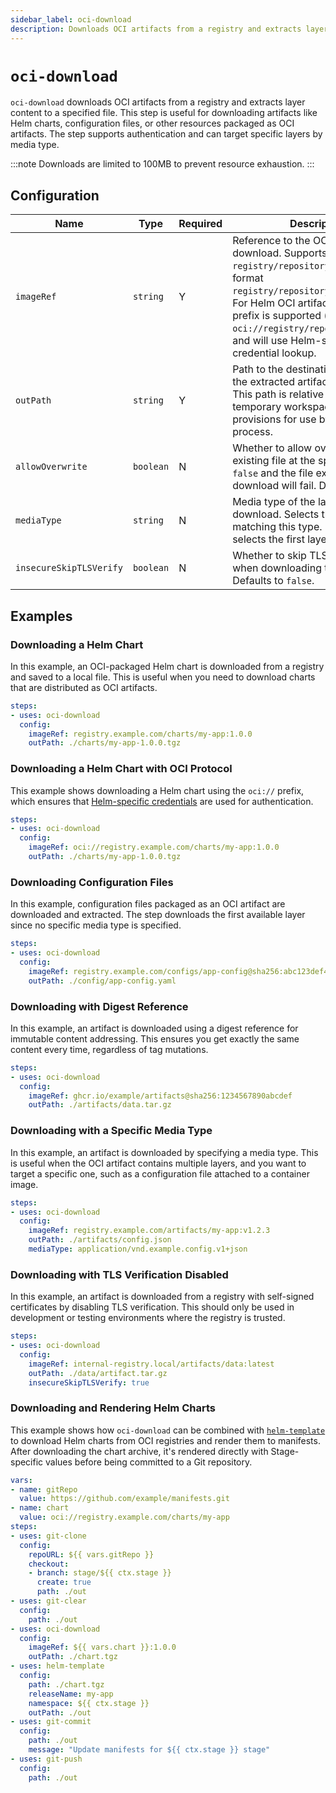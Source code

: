 ```yaml
---
sidebar_label: oci-download
description: Downloads OCI artifacts from a registry and extracts layer content to a specified file.
---
```


# `oci-download`

`oci-download` downloads OCI artifacts from a registry and extracts layer
content to a specified file. This step is useful for downloading artifacts like
Helm charts, configuration files, or other resources packaged as OCI artifacts.
The step supports authentication and can target specific layers by media type.

:::note
Downloads are limited to 100MB to prevent resource exhaustion.
:::

## Configuration

| Name | Type | Required | Description |
|------|------|----------|-------------|
| `imageRef` | `string` | Y | Reference to the OCI artifact to download. Supports both tag format `registry/repository:tag` and digest format `registry/repository@sha256:digest`. For Helm OCI artifacts, the `oci://` prefix is supported (e.g., `oci://registry/repository:tag`) and will use Helm-specific credential lookup. |
| `outPath` | `string` | Y | Path to the destination file where the extracted artifact will be saved. This path is relative to the temporary workspace that Kargo provisions for use by the promotion process. |
| `allowOverwrite` | `boolean` | N | Whether to allow overwriting an existing file at the specified path. If `false` and the file exists, the download will fail. Defaults to `false`. |
| `mediaType` | `string` | N | Media type of the layer to download. Selects the first layer matching this type. If not specified, selects the first layer available. |
| `insecureSkipTLSVerify` | `boolean` | N | Whether to skip TLS verification when downloading the artifact. Defaults to `false`. |

## Examples

### Downloading a Helm Chart

In this example, an OCI-packaged Helm chart is downloaded from a registry and
saved to a local file. This is useful when you need to download charts that are
distributed as OCI artifacts.

```yaml
steps:
- uses: oci-download
  config:
    imageRef: registry.example.com/charts/my-app:1.0.0
    outPath: ./charts/my-app-1.0.0.tgz
```

### Downloading a Helm Chart with OCI Protocol

This example shows downloading a Helm chart using the `oci://` prefix, which
ensures that [Helm-specific credentials](../../50-security/30-managing-credentials.md)
are used for authentication.

```yaml
steps:
- uses: oci-download
  config:
    imageRef: oci://registry.example.com/charts/my-app:1.0.0
    outPath: ./charts/my-app-1.0.0.tgz
```

### Downloading Configuration Files

In this example, configuration files packaged as an OCI artifact are downloaded
and extracted. The step downloads the first available layer since no specific
media type is specified.

```yaml
steps:
- uses: oci-download
  config:
    imageRef: registry.example.com/configs/app-config@sha256:abc123def456789
    outPath: ./config/app-config.yaml
```

### Downloading with Digest Reference

In this example, an artifact is downloaded using a digest reference for
immutable content addressing. This ensures you get exactly the same content
every time, regardless of tag mutations.

```yaml
steps:
- uses: oci-download
  config:
    imageRef: ghcr.io/example/artifacts@sha256:1234567890abcdef
    outPath: ./artifacts/data.tar.gz
```

### Downloading with a Specific Media Type

In this example, an artifact is downloaded by specifying a media type. This is
useful when the OCI artifact contains multiple layers, and you want to target a
specific one, such as a configuration file attached to a container image.

```yaml
steps:
- uses: oci-download
  config:
    imageRef: registry.example.com/artifacts/my-app:v1.2.3
    outPath: ./artifacts/config.json
    mediaType: application/vnd.example.config.v1+json
```

### Downloading with TLS Verification Disabled

In this example, an artifact is downloaded from a registry with self-signed
certificates by disabling TLS verification. This should only be used in
development or testing environments where the registry is trusted.

```yaml
steps:
- uses: oci-download
  config:
    imageRef: internal-registry.local/artifacts/data:latest
    outPath: ./data/artifact.tar.gz
    insecureSkipTLSVerify: true
```

### Downloading and Rendering Helm Charts

This example shows how `oci-download` can be combined with
[`helm-template`](helm-template.md) to download Helm charts from OCI registries
and render them to manifests. After downloading the chart archive, it's rendered
directly with Stage-specific values before being committed to a Git repository.

```yaml
vars:
- name: gitRepo
  value: https://github.com/example/manifests.git
- name: chart
  value: oci://registry.example.com/charts/my-app
steps:
- uses: git-clone
  config:
    repoURL: ${{ vars.gitRepo }}
    checkout:
    - branch: stage/${{ ctx.stage }}
      create: true
      path: ./out
- uses: git-clear
  config:
    path: ./out
- uses: oci-download
  config:
    imageRef: ${{ vars.chart }}:1.0.0
    outPath: ./chart.tgz
- uses: helm-template
  config:
    path: ./chart.tgz
    releaseName: my-app
    namespace: ${{ ctx.stage }}
    outPath: ./out
- uses: git-commit
  config:
    path: ./out
    message: "Update manifests for ${{ ctx.stage }} stage"
- uses: git-push
  config:
    path: ./out
```
